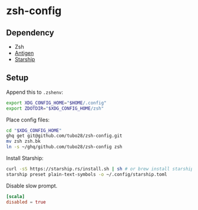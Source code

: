 # zsh-config

## Dependency

* Zsh
* [Antigen](https://github.com/zsh-users/antigen)
* [Starship](https://starship.rs/)

## Setup

Append this to `.zshenv`:

```zsh
export XDG_CONFIG_HOME="$HOME/.config"
export ZDOTDIR="$XDG_CONFIG_HOME/zsh"
```

Place config files:

```sh
cd "$XDG_CONFIG_HOME"
ghq get git@github.com/tubo28/zsh-config.git
mv zsh zsh.bk
ln -s ~/ghq/github.com/tubo28/zsh-config zsh
```

Install Starship:

```sh
curl -sS https://starship.rs/install.sh | sh # or brew install starship
starship preset plain-text-symbols -o ~/.config/starship.toml
```

Disable slow prompt.

```toml
[scala]
disabled = true
```

